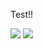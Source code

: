 Test!!

<img src="https://github.com/withpooh/TEST_rep/assets/82919961/dd2ec5d8-f219-4c8a-9bdc-bbb357104daa"> 

<img src="https://github.com/withpooh/TEST_rep/assets/82919961/9a421815-d333-4cce-9433-4b50d765ad74"> 
